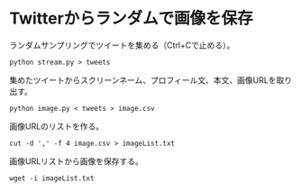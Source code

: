 # Twitterからランダムで画像を保存

ランダムサンプリングでツイートを集める（Ctrl+Cで止める）。
```
python stream.py > tweets
```

集めたツイートからスクリーンネーム、プロフィール文、本文、画像URLを取り出す。
```
python image.py < tweets > image.csv
```

画像URLのリストを作る。
```
cut -d ',' -f 4 image.csv > imageList.txt
```

画像URLリストから画像を保存する。
```
wget -i imageList.txt
```
